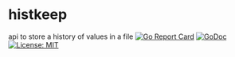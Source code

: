 # histkeep
api to store a history of values in a file
[![Go Report Card](https://goreportcard.com/badge/github.com/bbeardsley/histkeep)](https://goreportcard.com/report/github.com/bbeardsley/histkeep)
[![GoDoc](https://godoc.org/github.com/bbeardsley/histkeep?status.svg)](https://pkg.go.dev/github.com/bbeardsley/histkeep)
[![License: MIT](https://img.shields.io/badge/License-MIT-yellow.svg)](https://opensource.org/licenses/MIT)

